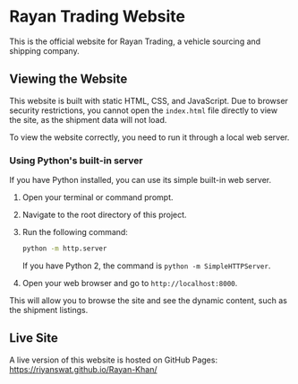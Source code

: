 # Rayan Trading Website

This is the official website for Rayan Trading, a vehicle sourcing and shipping company.

## Viewing the Website

This website is built with static HTML, CSS, and JavaScript. Due to browser security restrictions, you cannot open the `index.html` file directly to view the site, as the shipment data will not load.

To view the website correctly, you need to run it through a local web server.

### Using Python's built-in server

If you have Python installed, you can use its simple built-in web server.

1.  Open your terminal or command prompt.
2.  Navigate to the root directory of this project.
3.  Run the following command:

    ```bash
    python -m http.server
    ```

    If you have Python 2, the command is `python -m SimpleHTTPServer`.

4.  Open your web browser and go to `http://localhost:8000`.

This will allow you to browse the site and see the dynamic content, such as the shipment listings.

## Live Site

A live version of this website is hosted on GitHub Pages: https://riyanswat.github.io/Rayan-Khan/
